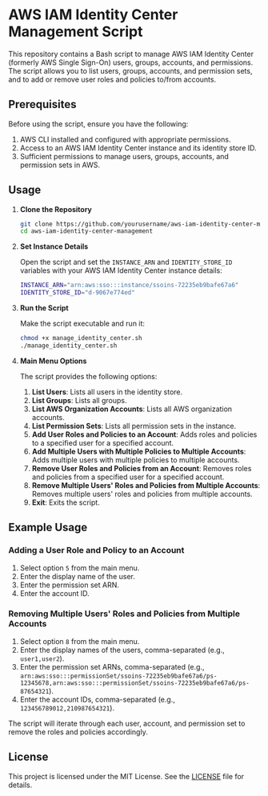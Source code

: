 # AWS IAM Identity Center Management Script

This repository contains a Bash script to manage AWS IAM Identity Center (formerly AWS Single Sign-On) users, groups, accounts, and permissions. The script allows you to list users, groups, accounts, and permission sets, and to add or remove user roles and policies to/from accounts.

## Prerequisites

Before using the script, ensure you have the following:
1. AWS CLI installed and configured with appropriate permissions.
2. Access to an AWS IAM Identity Center instance and its identity store ID.
3. Sufficient permissions to manage users, groups, accounts, and permission sets in AWS.

## Usage

1. **Clone the Repository**

    ```sh
    git clone https://github.com/yourusername/aws-iam-identity-center-management.git
    cd aws-iam-identity-center-management
    ```

2. **Set Instance Details**

    Open the script and set the `INSTANCE_ARN` and `IDENTITY_STORE_ID` variables with your AWS IAM Identity Center instance details:

    ```sh
    INSTANCE_ARN="arn:aws:sso:::instance/ssoins-72235eb9bafe67a6"
    IDENTITY_STORE_ID="d-9067e774ed"
    ```

3. **Run the Script**

    Make the script executable and run it:

    ```sh
    chmod +x manage_identity_center.sh
    ./manage_identity_center.sh
    ```

4. **Main Menu Options**

    The script provides the following options:
    
    1. **List Users**: Lists all users in the identity store.
    2. **List Groups**: Lists all groups.
    3. **List AWS Organization Accounts**: Lists all AWS organization accounts.
    4. **List Permission Sets**: Lists all permission sets in the instance.
    5. **Add User Roles and Policies to an Account**: Adds roles and policies to a specified user for a specified account.
    6. **Add Multiple Users with Multiple Policies to Multiple Accounts**: Adds multiple users with multiple policies to multiple accounts.
    7. **Remove User Roles and Policies from an Account**: Removes roles and policies from a specified user for a specified account.
    8. **Remove Multiple Users' Roles and Policies from Multiple Accounts**: Removes multiple users' roles and policies from multiple accounts.
    9. **Exit**: Exits the script.

## Example Usage

### Adding a User Role and Policy to an Account

1. Select option `5` from the main menu.
2. Enter the display name of the user.
3. Enter the permission set ARN.
4. Enter the account ID.

### Removing Multiple Users' Roles and Policies from Multiple Accounts

1. Select option `8` from the main menu.
2. Enter the display names of the users, comma-separated (e.g., `user1,user2`).
3. Enter the permission set ARNs, comma-separated (e.g., `arn:aws:sso:::permissionSet/ssoins-72235eb9bafe67a6/ps-12345678,arn:aws:sso:::permissionSet/ssoins-72235eb9bafe67a6/ps-87654321`).
4. Enter the account IDs, comma-separated (e.g., `123456789012,210987654321`).

The script will iterate through each user, account, and permission set to remove the roles and policies accordingly.

## License

This project is licensed under the MIT License. See the [LICENSE](LICENSE) file for details.

